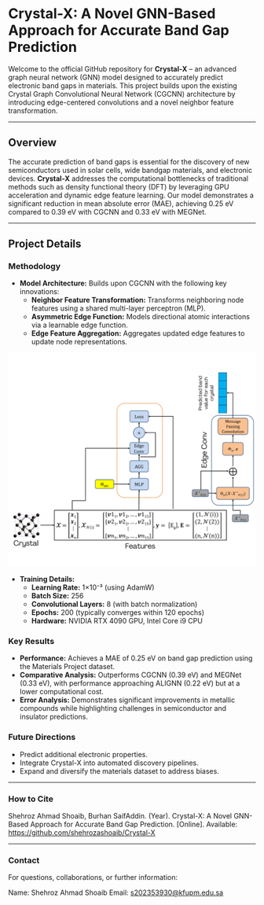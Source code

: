 
# Crystal-X: A Novel GNN-Based Approach for Accurate Band Gap Prediction

Welcome to the official GitHub repository for **Crystal-X** – an advanced graph neural network (GNN) model designed to accurately predict electronic band gaps in materials. This project builds upon the existing Crystal Graph Convolutional Neural Network (CGCNN) architecture by introducing edge-centered convolutions and a novel neighbor feature transformation.

---

## Overview

The accurate prediction of band gaps is essential for the discovery of new semiconductors used in solar cells, wide bandgap materials, and electronic devices. **Crystal-X** addresses the computational bottlenecks of traditional methods such as density functional theory (DFT) by leveraging GPU acceleration and dynamic edge feature learning. Our model demonstrates a significant reduction in mean absolute error (MAE), achieving 0.25 eV compared to 0.39 eV with CGCNN and 0.33 eV with MEGNet.

---


## Project Details


### Methodology
- **Model Architecture:** Builds upon CGCNN with the following key innovations:
  - **Neighbor Feature Transformation:** Transforms neighboring node features using a shared multi-layer perceptron (MLP).
  - **Asymmetric Edge Function:** Models directional atomic interactions via a learnable edge function.
  - **Edge Feature Aggregation:** Aggregates updated edge features to update node representations.
 
![Crystal-X Model](Architecture.jpg)

- **Training Details:**
  - **Learning Rate:** 1×10⁻³ (using AdamW)
  - **Batch Size:** 256
  - **Convolutional Layers:** 8 (with batch normalization)
  - **Epochs:** 200 (typically converges within 120 epochs)
  - **Hardware:** NVIDIA RTX 4090 GPU, Intel Core i9 CPU

### Key Results
- **Performance:** Achieves a MAE of 0.25 eV on band gap prediction using the Materials Project dataset.
- **Comparative Analysis:** Outperforms CGCNN (0.39 eV) and MEGNet (0.33 eV), with performance approaching ALIGNN (0.22 eV) but at a lower computational cost.
- **Error Analysis:** Demonstrates significant improvements in metallic compounds while highlighting challenges in semiconductor and insulator predictions.

### Future Directions
- Predict additional electronic properties.
- Integrate Crystal-X into automated discovery pipelines.
- Expand and diversify the materials dataset to address biases.

---

### How to Cite
Shehroz Ahmad Shoaib, Burhan SaifAddin. (Year). Crystal-X: A Novel GNN-Based Approach for Accurate Band Gap Prediction. [Online]. Available: https://github.com/shehrozashoaib/Crystal-X

---

### Contact
For questions, collaborations, or further information:

Name: Shehroz Ahmad Shoaib
Email: s202353930@kfupm.edu.sa

